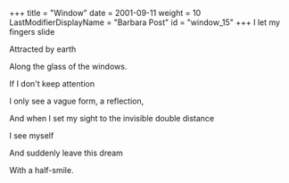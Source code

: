+++
title = "Window"
date = 2001-09-11
weight = 10
LastModifierDisplayName = "Barbara Post"
id = "window_15"
+++
I let my fingers slide

Attracted by earth

Along the glass of the windows.

If I don't keep attention

I only see a vague form, a reflection,

And when I set my sight to the invisible double distance

I see myself

And suddenly leave this dream

With a half-smile.
